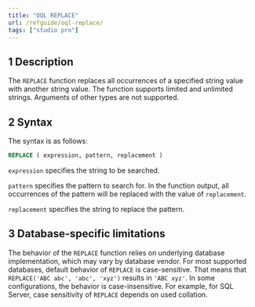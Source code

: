 ```yaml
---
title: "OQL REPLACE"
url: /refguide/oql-replace/
tags: ["studio pro"]
---
```


## 1 Description

The `REPLACE` function replaces all occurrences of a specified string value with another string value. The function supports limited and unlimited strings. Arguments of other types are not supported.

## 2 Syntax

The syntax is as follows:

```sql {linenos=false}
REPLACE ( expression, pattern, replacement )
```

`expression` specifies the string to be searched.

`pattern` specifies the pattern to search for. In the function output, all occurrences of the pattern will be replaced with the value of `replacement`.

`replacement` specifies the string to replace the pattern.

## 3 Database-specific limitations

The behavior of the `REPLACE` function relies on underlying database implementation, which may vary by database vendor. For most supported databases, default behavior of `REPLACE` is case-sensitive. That means that `REPLACE('ABC abc', 'abc', 'xyz')` results in `'ABC xyz'`. In some configurations, the behavior is case-insensitive. For example, for SQL Server, case sensitivity of `REPLACE` depends on used collation.
